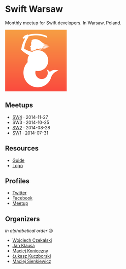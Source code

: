 Swift Warsaw
============

Monthly meetup for Swift developers. In Warsaw, Poland.

![](logo/swift_warsaw_logo_200.png)


Meetups
-------

- [SW4](meetups/4.md) · 2014-11-27
- SW3 · 2014-10-25
- [SW2](meetups/2.md) · 2014-08-28
- [SW1](meetups/1.md) · 2014-07-31


Resources
---------

- [Guide](guide.md)
- [Logo](https://github.com/SwiftWarsaw/SwiftWarsaw/tree/master/logo)


Profiles
--------

- [Twitter](https://twitter.com/SwiftWarsaw)
- [Facebook](https://www.facebook.com/swiftwarsaw)
- [Meetup](http://www.meetup.com/Swift-Warsaw/)


Organizers
----------

*in alphabetical order* :wink:

- [Wojciech Czekalski](http://wczekalski.com/)
- [Jan Klausa](http://klausa.pl/)
- [Maciej Konieczny](http://narf.pl/)
- [Łukasz Kuczborski](http://kuczborski.com/)
- [Maciej Sienkiewicz](https://github.com/niczyja)
